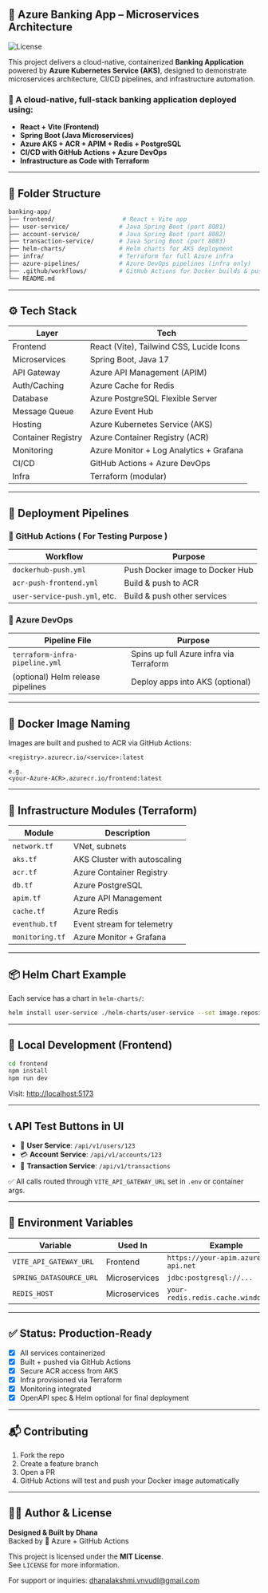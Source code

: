 ## 🏦 Azure Banking App – Microservices Architecture
![License](https://img.shields.io/badge/License-MIT-yellow)

This project delivers a cloud-native, containerized **Banking Application** powered by **Azure Kubernetes Service (AKS)**, designed to demonstrate microservices architecture, CI/CD pipelines, and infrastructure automation.
### 🚀 A cloud-native, full-stack banking application deployed using:
- **React + Vite (Frontend)**
- **Spring Boot (Java Microservices)**
- **Azure AKS + ACR + APIM + Redis + PostgreSQL**
- **CI/CD with GitHub Actions + Azure DevOps**
- **Infrastructure as Code with Terraform**

---

## 📁 Folder Structure

```bash
banking-app/
├── frontend/                   # React + Vite app
├── user-service/              # Java Spring Boot (port 8081)
├── account-service/           # Java Spring Boot (port 8082)
├── transaction-service/       # Java Spring Boot (port 8083)
├── helm-charts/               # Helm charts for AKS deployment
├── infra/                     # Terraform for full Azure infra
├── azure-pipelines/           # Azure DevOps pipelines (infra only)
├── .github/workflows/         # GitHub Actions for Docker builds & pushes
└── README.md
```

---

## ⚙️ Tech Stack

| Layer             | Tech                                   |
|-------------------|----------------------------------------|
| Frontend          | React (Vite), Tailwind CSS, Lucide Icons |
| Microservices     | Spring Boot, Java 17                   |
| API Gateway       | Azure API Management (APIM)            |
| Auth/Caching      | Azure Cache for Redis                  |
| Database          | Azure PostgreSQL Flexible Server       |
| Message Queue     | Azure Event Hub                        |
| Hosting           | Azure Kubernetes Service (AKS)         |
| Container Registry| Azure Container Registry (ACR)         |
| Monitoring        | Azure Monitor + Log Analytics + Grafana|
| CI/CD             | GitHub Actions + Azure DevOps          |
| Infra             | Terraform (modular)                    |

---

## 🔁 Deployment Pipelines

### 🧪 GitHub Actions ( For Testing Purpose )
| Workflow                          | Purpose                     |
|----------------------------------|-----------------------------|
| `dockerhub-push.yml`             | Push Docker image to Docker Hub |
| `acr-push-frontend.yml`          | Build & push to ACR         |
| `user-service-push.yml`, etc.    | Build & push other services |

### 🔧 Azure DevOps
| Pipeline File                    | Purpose                          |
|----------------------------------|----------------------------------|
| `terraform-infra-pipeline.yml`   | Spins up full Azure infra via Terraform |
| (optional) Helm release pipelines| Deploy apps into AKS (optional)  |

---

## 🚢 Docker Image Naming

Images are built and pushed to ACR via GitHub Actions:

```
<registry>.azurecr.io/<service>:latest

e.g.
<your-Azure-ACR>.azurecr.io/frontend:latest
```

---

## 🧱 Infrastructure Modules (Terraform)

| Module         | Description                         |
|----------------|-------------------------------------|
| `network.tf`   | VNet, subnets                       |
| `aks.tf`       | AKS Cluster with autoscaling        |
| `acr.tf`       | Azure Container Registry            |
| `db.tf`        | Azure PostgreSQL                    |
| `apim.tf`      | Azure API Management                |
| `cache.tf`     | Azure Redis                         |
| `eventhub.tf`  | Event stream for telemetry          |
| `monitoring.tf`| Azure Monitor + Grafana             |

---

## 📦 Helm Chart Example

Each service has a chart in `helm-charts/`:
```bash
helm install user-service ./helm-charts/user-service --set image.repository=<acr-url>/user-service
```

---

## 🧪 Local Development (Frontend)

```bash
cd frontend
npm install
npm run dev
```

Visit: [http://localhost:5173](http://localhost:5173)

---

## 📞 API Test Buttons in UI

- 👤 **User Service**: `/api/v1/users/123`
- 💳 **Account Service**: `/api/v1/accounts/123`
- 🚀 **Transaction Service**: `/api/v1/transactions`

✅ All calls routed through `VITE_API_GATEWAY_URL` set in `.env` or container args.

---

## 📄 Environment Variables

| Variable              | Used In        | Example                           |
|------------------------|----------------|------------------------------------|
| `VITE_API_GATEWAY_URL` | Frontend        | `https://your-apim.azure-api.net` |
| `SPRING_DATASOURCE_URL`| Microservices   | `jdbc:postgresql://...`           |
| `REDIS_HOST`           | Microservices   | `your-redis.redis.cache.windows.net` |

---

## ✅ Status: Production-Ready

- [x] All services containerized
- [x] Built + pushed via GitHub Actions
- [x] Secure ACR access from AKS
- [x] Infra provisioned via Terraform
- [x] Monitoring integrated
- [x] OpenAPI spec & Helm optional for final deployment

---

## 📬 Contributing

1. Fork the repo
2. Create a feature branch
3. Open a PR
4. GitHub Actions will test and push your Docker image automatically

---

## 👨‍💻 Author & License

**Designed & Built by Dhana**  
Backed by 💙 Azure + GitHub Actions

This project is licensed under the **MIT License**.  
See `LICENSE` for more information.

For support or inquiries: [dhanalakshmi.vnvudl@gmail.com](mailto:dhanalakshmi.vnvudl@gmail.com)
